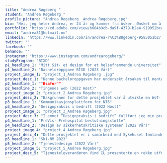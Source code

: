 ```yaml
---
title: "Andrea Røgeberg "
student: "Andrea Røgeberg "
profile_picture: "Andrea Røgeberg _Andrea Røgeberg.jpg"
bio: "Hei, jeg heter Andrea, er 24 år og kommer fra Asker. Ønsket om å skape inkluderende brukeropplevelser i skjæringspunktet mellom teknologi, design og mennesker har ført til at interaksjonsdesign ble min retning! Jeg har alltid hatt stor interesse for samskapning og synes det er spennende å utforske innovative løsninger, for å gjøre en forskjell. Gjennom studiet har jeg trivdes med å utvikle nettapplikasjoner, der jeg får utløp for min kreativitet og forbygning i menneskets behov. Derfor har jeg hatt stor glede av prosjekter innenfor Tjenestedesign, Tingenes web og Design av sikkerhetskritiske systemer."
portfolio: "https://xd.adobe.com/view/b604b9cb-da9f-4379-b2e4-919952bca417-e357/?fullscreen"
email: "andrea81@hotmail.no"
linkedin: "https://www.linkedin.com/in/andrea-r%C3%B8geberg-9585051b2/ "
twitter: ""
facebook: ""
behance: ""
instagram: "https://www.instagram.com/andrearogeberg/"
studyProgram: "BIXD"
p1_headline_1: "Mitt Sit- et design for et helsefremmende universitet"
p1_headline_2: "Bacheloroppgave BIXD (2023 Vår)"
project_image_1: "project_1_Andrea Røgeberg .jpg"
project_desc_1: "Denne bacheloroppgaven har undersøkt årsaken til mentale utfordringer som studenter ved NTNU Gjøvik kan møte på i løpet av studietiden, og i hvilken grad NTNU bidrar som et helsefremmende universitet. Initiativet til prosjektet oppsto da gruppen ønsket å utforske studenters mentale helse, påvirkende faktorer, og deres opplevelse av ivaretakelse på universitetet. Basert på egne erfaringer fra studielivet, dannet dette et stort engasjement til å utforske temaet og bakgrunn for økningen av studenter med uhelse og manglende livskvalitet."
p2_headline_1: ""Bsafer""
p2_headline_2: "Tingenes web (2022 Høst)"
project_image_2: "project_2_Andrea Røgeberg.jpg"
project_desc_2: "Bakgrunnen for dette prosjektet var å utvikle en WoT- løsning ved bygge en webbasert fysisk enhet ved hjelp av kommunikasjonsteknologi. Dette var et tverrfaglig prosjekt med BWU, der løsningen skulle løse et problem for brukeren ved å øke effektiviteten og menneskets kvalitet i hverdagen. Målet med prosjektet “Bsafer” var å utvikle en løsningen, som varslet foreldre ved høye temperaturer i bilen for å forhindre heteslag blant barn."
p3_headline_1: "Kommunikasjonsplattform for NT6"
p3_headline_2: "Designpraksis i bedrift (2022 Høst)"
project_image_3: "project_3_Andrea Røgeberg.jpg"
project_desc_3: "I emnet “Designpraksis i bedrift” fullført jeg min praksisperiode hos NT6 på Gjøvik, høsten 2022. NT6 er et tverrfaglig kompetansemiljø bestående av 30 ulike bedrifter innenfor teknologi, kommunikasjon og design. Under praksisperioden arbeidet jeg med å utvikle en ny kommunikasjonsmodul for NT6 administrasjonen, slik at de lettere kunne nå ut til sine leietakere og samarbeidspartnere."
p4_headline_1: "PreVis- Prehospital beslutningsstøtte"
p4_headline_2: "Design av sikkerhetskritiske systemer (2022 Vår)"
project_image_4: "project_4_Andrea Røgeberg.jpg"
project_desc_4: "Dette prosjektet er i samarbeid med Sykehuset Innlandet, hvor de ønsket å utvikle videoteknologi for helsepersonell i beredskapskjeden. Gjennom løsning skal ambulansepersonell ha en større mulighet til å diagnostisere pasienter tidligere, for å forbedre pasientbehandlingen under utrykning. Prosjektet består av en digital løsning og inneholder en visuell oversikt over pasientbehandling i beredskapskjeden, der ambulansepersonellet får tilgang til besluttningsstøtte fra leger og spesialister."
p5_headline_1: "Ski-NM 2023"
p5_headline_2: "Tjenestedesign (2022 Vår)"
project_image_5: "project_5_Andrea Røgeberg.jpg"
project_desc_5: "Tjenesteleverandøren Vind IL presenterte en rekke utfordringer knyttet til gjennomføring av Ski-NM 2023. For å utvikle en løsning for Vind IL har det blitt gjennomført en menneskeorientert designprosess for å skape en tjeneste, som gir verdi for brukeren. Prosjektet presenterer en mobilapplikasjon utviklet for Vind IL, hvor målet er å sørge for god publikumsflyt ved å skape en oversiktlig informasjonskilde."
---
```

